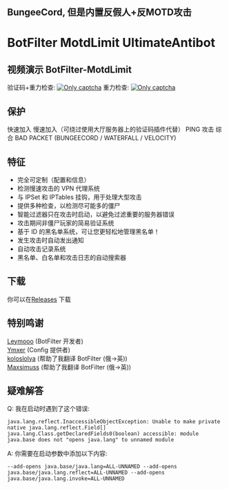 BungeeCord, 但是内置反假人+反MOTD攻击
--------
BotFilter MotdLimit UltimateAntibot
==========

视频演示 BotFilter-MotdLimit
--------
验证码+重力检查:
[![Only captcha](https://i.ytimg.com/vi/S27EbttIG-8/1.jpg)](1)
重力检查:
[![Only captcha](https://i.ytimg.com/vi/23O16oJyvl8/1.jpg)](1)

保护
-------
快速加入
慢速加入（可绕过使用大厅服务器上的验证码插件代替）
PING 攻击
综合
BAD PACKET (BUNGEECORD / WATERFALL / VELOCITY)

特征
-------
* 完全可定制（配置和信息）
* 检测慢速攻击的 VPN 代理系统
* 与 IPSet 和 IPTables 挂钩，用于处理大型攻击
* 提供多种检查，以检测尽可能多的僵尸
* 智能过滤器只在攻击时启动，以避免过滤重要的服务器错误
* 攻击期间非僵尸玩家的简易验证系统
* 基于 ID 的黑名单系统，可让您更轻松地管理黑名单！
* 发生攻击时自动发出通知
* 自动攻击记录系统
* 黑名单、白名单和攻击日志的自动搜索器

下载
--------
你可以在[Releases](https://github.com/Loyisa/BungeeCord-BotFilter-ZHCN/releases/) 下载

特别鸣谢
--------
[Leymooo](https://github.com/Leymooo) (BotFilter 开发者)<br>
[Ymxer](https://github.com/Ymxer) (Config 提供者)<br>
[koloslolya](https://github.com/SleepyKolosLolya) (帮助了我翻译 BotFilter (俄->英))<br>
[Maxsimuss](https://github.com/Maxsimuss) (帮助了我翻译 BotFilter (俄->英))<br>

疑难解答
--------
Q: 我在启动时遇到了这个错误:
```
java.lang.reflect.InaccessibleObjectException: Unable to make private native java.lang.reflect.Field[] java.lang.Class.getDeclaredFields0(boolean) accessible: module java.base does not "opens java.lang" to unnamed module
```

A: 你需要在启动参数中添加以下内容:
```
--add-opens java.base/java.lang=ALL-UNNAMED --add-opens java.base/java.lang.reflect=ALL-UNNAMED --add-opens java.base/java.lang.invoke=ALL-UNNAMED
```
